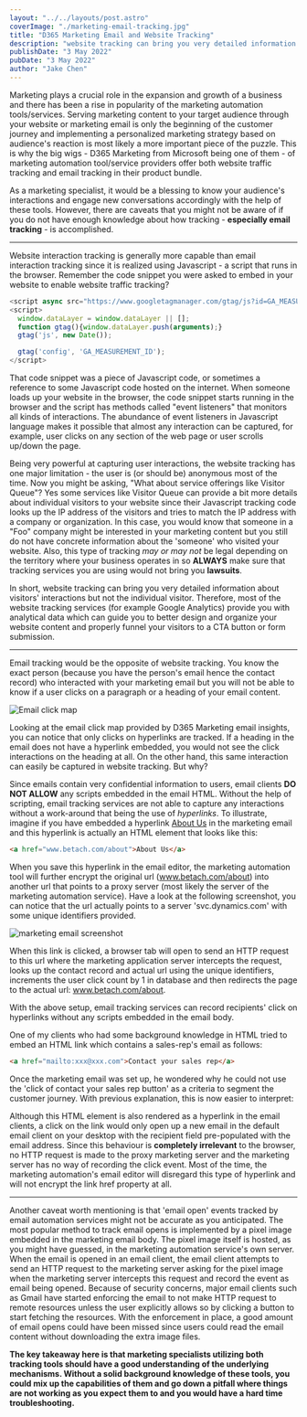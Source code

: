 ```yaml
---
layout: "../../layouts/post.astro"
coverImage: "./marketing-email-tracking.jpg"
title: "D365 Marketing Email and Website Tracking"
description: "website tracking can bring you very detailed information about visitors' interactions but not the individual visitor while by email tracking you know the exact person (because you have the person's email hence the contact record) who interacted with your marketing email but you will not be able to know if a user clicks on a paragraph or a heading of your email content."
publishDate: "3 May 2022"
pubDate: "3 May 2022"
author: "Jake Chen"
---
```


Marketing plays a crucial role in the expansion and growth of a business and there has been a rise in popularity of the marketing automation tools/services. Serving marketing content to your target audience through your website or marketing email is only the beginning of the customer journey and implementing a personalized marketing strategy based on audience's reaction is most likely a more important piece of the puzzle. This is why the big wigs - D365 Marketing from Microsoft being one of them - of marketing automation tool/service providers offer both website traffic tracking and email tracking in their product bundle.

As a marketing specialist, it would be a blessing to know your audience's interactions and engage new conversations accordingly with the help of these tools. However, there are caveats that you might not be aware of if you do not have enough knowledge about how tracking - **especially email tracking** - is accomplished.

---

Website interaction tracking is generally more capable than email interaction tracking since it is realized using Javascript - a script that runs in the browser. Remember the code snippet you were asked to embed in your website to enable website traffic tracking?

```javascript
<script async src="https://www.googletagmanager.com/gtag/js?id=GA_MEASUREMENT_ID"></script>
<script>
  window.dataLayer = window.dataLayer || [];
  function gtag(){window.dataLayer.push(arguments);}
  gtag('js', new Date());

  gtag('config', 'GA_MEASUREMENT_ID');
</script>
```

That code snippet was a piece of Javascript code, or sometimes a reference to some Javascript code hosted on the internet. When someone loads up your website in the browser, the code snippet starts running in the browser and the script has methods called "event listeners" that monitors all kinds of interactions. The abundance of event listeners in Javascript language makes it possible that almost any interaction can be captured, for example, user clicks on any section of the web page or user scrolls up/down the page.

Being very powerful at capturing user interactions, the website tracking has one major limitation - the user is (or should be) anonymous most of the time. Now you might be asking, "What about service offerings like Visitor Queue"? Yes some services like Visitor Queue can provide a bit more details about individual visitors to your website since their Javascript tracking code looks up the IP address of the visitors and tries to match the IP address with a company or organization. In this case, you would know that someone in a "Foo" company might be interested in your marketing content but you still do not have concrete information about the 'someone' who visited your website. Also, this type of tracking _may or may not_ be legal depending on the territory where your business operates in so **ALWAYS** make sure that tracking services you are using would not bring you **lawsuits**.

In short, website tracking can bring you very detailed information about visitors' interactions but not the individual visitor. Therefore, most of the website tracking services (for example Google Analytics) provide you with analytical data which can guide you to better design and organize your website content and properly funnel your visitors to a CTA button or form submission.

---

Email tracking would be the opposite of website tracking. You know the exact person (because you have the person's email hence the contact record) who interacted with your marketing email but you will not be able to know if a user clicks on a paragraph or a heading of your email content.

![Email click map](https://dev-to-uploads.s3.amazonaws.com/uploads/articles/a4gw4g73kk0x43jj1e50.PNG)

Looking at the email click map provided by D365 Marketing email insights, you can notice that only clicks on hyperlinks are tracked. If a heading in the email does not have a hyperlink embedded, you would not see the click interactions on the heading at all. On the other hand, this same interaction can easily be captured in website tracking. But why?

Since emails contain very confidential information to users, email clients **DO NOT ALLOW** any scripts embedded in the email HTML. Without the help of scripting, email tracking services are not able to capture any interactions without a work-around that being the use of _hyperlinks_. To illustrate, imagine if you have embedded a hyperlink [About Us](www.betach.com/about) in the marketing email and this hyperlink is actually an HTML element that looks like this:

```html
<a href="www.betach.com/about">About Us</a>
```

When you save this hyperlink in the email editor, the marketing automation tool will further encrypt the original url (www.betach.com/about) into another url that points to a proxy server (most likely the server of the marketing automation service). Have a look at the following screenshot, you can notice that the url actually points to a server 'svc.dynamics.com' with some unique identifiers provided.

![marketing email screenshot](https://dev-to-uploads.s3.amazonaws.com/uploads/articles/oa7e80yi9dgvy2uxxuct.PNG)

When this link is clicked, a browser tab will open to send an HTTP request to this url where the marketing application server intercepts the request, looks up the contact record and actual url using the unique identifiers, increments the user click count by 1 in database and then redirects the page to the actual url: www.betach.com/about.

With the above setup, email tracking services can record recipients' click on hyperlinks without any scripts embedded in the email body.

One of my clients who had some background knowledge in HTML tried to embed an HTML link which contains a sales-rep's email as follows:

```html
<a href="mailto:xxx@xxx.com">Contact your sales rep</a>
```

Once the marketing email was set up, he wondered why he could not use the 'click of contact your sales rep button' as a criteria to segment the customer journey. With previous explanation, this is now easier to interpret:

Although this HTML element is also rendered as a hyperlink in the email clients, a click on the link would only open up a new email in the default email client on your desktop with the recipient field pre-populated with the email address. Since this behaviour is **completely irrelevant** to the browser, no HTTP request is made to the proxy marketing server and the marketing server has no way of recording the click event. Most of the time, the marketing automation's email editor will disregard this type of hyperlink and will not encrypt the link href property at all.

---

Another caveat worth mentioning is that 'email open' events tracked by email automation services might not be accurate as you anticipated. The most popular method to track email opens is implemented by a pixel image embedded in the marketing email body. The pixel image itself is hosted, as you might have guessed, in the marketing automation service's own server. When the email is opened in an email client, the email client attempts to send an HTTP request to the marketing server asking for the pixel image when the marketing server intercepts this request and record the event as email being opened. Because of security concerns, major email clients such as Gmail have started enforcing the email to not make HTTP request to remote resources unless the user explicitly allows so by clicking a button to start fetching the resources. With the enforcement in place, a good amount of email opens could have been missed since users could read the email content without downloading the extra image files.

**The key takeaway here is that marketing specialists utilizing both tracking tools should have a good understanding of the underlying mechanisms. Without a solid background knowledge of these tools, you could mix up the capabilities of them and go down a pitfall where things are not working as you expect them to and you would have a hard time troubleshooting.**
